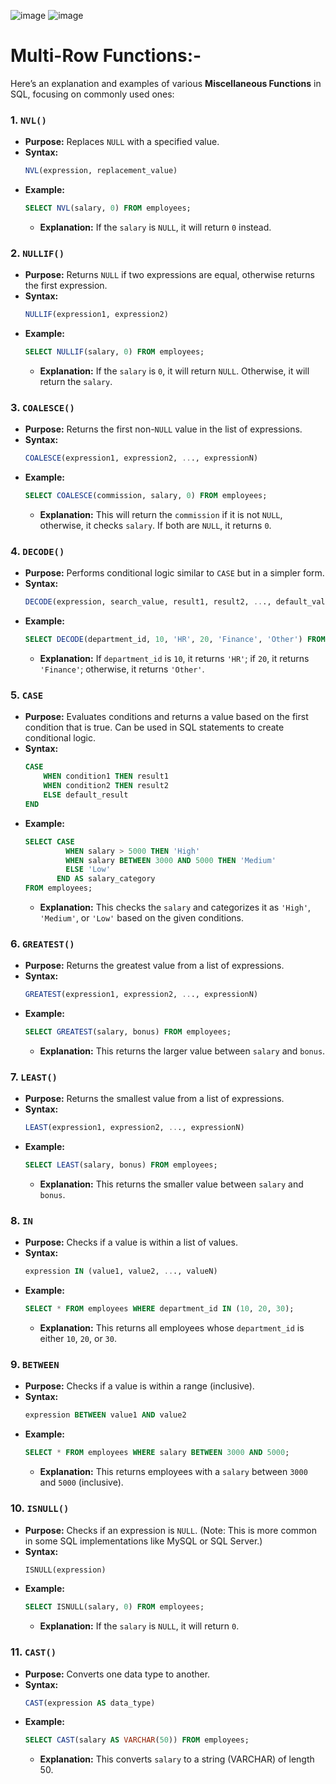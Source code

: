 ![image](https://github.com/user-attachments/assets/f9780df9-fcce-4f77-9b67-3e27199fee96)
![image](https://github.com/user-attachments/assets/606ba2ea-d0d6-46b2-9488-7b95d2a85344)

# **Multi-Row Functions:-**
Here’s an explanation and examples of various **Miscellaneous Functions** in SQL, focusing on commonly used ones:

### 1. **`NVL()`**
   - **Purpose:** Replaces `NULL` with a specified value.
   - **Syntax:**
     ```sql
     NVL(expression, replacement_value)
     ```
   - **Example:**
     ```sql
     SELECT NVL(salary, 0) FROM employees;
     ```
     - **Explanation:** If the `salary` is `NULL`, it will return `0` instead.

### 2. **`NULLIF()`**
   - **Purpose:** Returns `NULL` if two expressions are equal, otherwise returns the first expression.
   - **Syntax:**
     ```sql
     NULLIF(expression1, expression2)
     ```
   - **Example:**
     ```sql
     SELECT NULLIF(salary, 0) FROM employees;
     ```
     - **Explanation:** If the `salary` is `0`, it will return `NULL`. Otherwise, it will return the `salary`.

### 3. **`COALESCE()`**
   - **Purpose:** Returns the first non-`NULL` value in the list of expressions.
   - **Syntax:**
     ```sql
     COALESCE(expression1, expression2, ..., expressionN)
     ```
   - **Example:**
     ```sql
     SELECT COALESCE(commission, salary, 0) FROM employees;
     ```
     - **Explanation:** This will return the `commission` if it is not `NULL`, otherwise, it checks `salary`. If both are `NULL`, it returns `0`.

### 4. **`DECODE()`**
   - **Purpose:** Performs conditional logic similar to `CASE` but in a simpler form.
   - **Syntax:**
     ```sql
     DECODE(expression, search_value, result1, result2, ..., default_value)
     ```
   - **Example:**
     ```sql
     SELECT DECODE(department_id, 10, 'HR', 20, 'Finance', 'Other') FROM employees;
     ```
     - **Explanation:** If `department_id` is `10`, it returns `'HR'`; if `20`, it returns `'Finance'`; otherwise, it returns `'Other'`.

### 5. **`CASE`**
   - **Purpose:** Evaluates conditions and returns a value based on the first condition that is true. Can be used in SQL statements to create conditional logic.
   - **Syntax:**
     ```sql
     CASE
         WHEN condition1 THEN result1
         WHEN condition2 THEN result2
         ELSE default_result
     END
     ```
   - **Example:**
     ```sql
     SELECT CASE 
              WHEN salary > 5000 THEN 'High'
              WHEN salary BETWEEN 3000 AND 5000 THEN 'Medium'
              ELSE 'Low'
            END AS salary_category
     FROM employees;
     ```
     - **Explanation:** This checks the `salary` and categorizes it as `'High'`, `'Medium'`, or `'Low'` based on the given conditions.

### 6. **`GREATEST()`**
   - **Purpose:** Returns the greatest value from a list of expressions.
   - **Syntax:**
     ```sql
     GREATEST(expression1, expression2, ..., expressionN)
     ```
   - **Example:**
     ```sql
     SELECT GREATEST(salary, bonus) FROM employees;
     ```
     - **Explanation:** This returns the larger value between `salary` and `bonus`.

### 7. **`LEAST()`**
   - **Purpose:** Returns the smallest value from a list of expressions.
   - **Syntax:**
     ```sql
     LEAST(expression1, expression2, ..., expressionN)
     ```
   - **Example:**
     ```sql
     SELECT LEAST(salary, bonus) FROM employees;
     ```
     - **Explanation:** This returns the smaller value between `salary` and `bonus`.

### 8. **`IN`**
   - **Purpose:** Checks if a value is within a list of values.
   - **Syntax:**
     ```sql
     expression IN (value1, value2, ..., valueN)
     ```
   - **Example:**
     ```sql
     SELECT * FROM employees WHERE department_id IN (10, 20, 30);
     ```
     - **Explanation:** This returns all employees whose `department_id` is either `10`, `20`, or `30`.

### 9. **`BETWEEN`**
   - **Purpose:** Checks if a value is within a range (inclusive).
   - **Syntax:**
     ```sql
     expression BETWEEN value1 AND value2
     ```
   - **Example:**
     ```sql
     SELECT * FROM employees WHERE salary BETWEEN 3000 AND 5000;
     ```
     - **Explanation:** This returns employees with a `salary` between `3000` and `5000` (inclusive).

### 10. **`ISNULL()`**
   - **Purpose:** Checks if an expression is `NULL`. (Note: This is more common in some SQL implementations like MySQL or SQL Server.)
   - **Syntax:**
     ```sql
     ISNULL(expression)
     ```
   - **Example:**
     ```sql
     SELECT ISNULL(salary, 0) FROM employees;
     ```
     - **Explanation:** If the `salary` is `NULL`, it will return `0`.

### 11. **`CAST()`**
   - **Purpose:** Converts one data type to another.
   - **Syntax:**
     ```sql
     CAST(expression AS data_type)
     ```
   - **Example:**
     ```sql
     SELECT CAST(salary AS VARCHAR(50)) FROM employees;
     ```
     - **Explanation:** This converts `salary` to a string (VARCHAR) of length 50.
